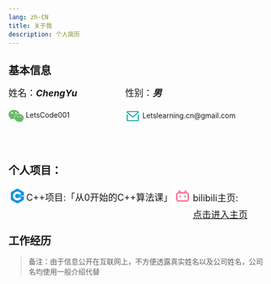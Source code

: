 ```yaml
---
lang: zh-CN
title: 关于我
description: 个人简历
---
```


## 基本信息

<div style="height:120px;">

<div style="height:45px;">
    <div style="height:50px; font-size:18px;">
        <div style="width:230px; height:25px; float:left;">
        姓名：<strong><em>ChengYu</em></strong>
        </div>
        <div style="width:200px; float:left;">
        性别：<strong><em>男</em></strong>
        </div>
    </div>
</div>

<div>
	<img src="./assets/wechat.png" style="display:block; width:30px; float:left;" >
    <a style="text-decoration:none; display:block; width:200px; height:25px; float:left; float:left; padding-top:4px;">&nbsp;LetsCode001
    </a>
</div>

<div>
    <img src="./assets/email.png" style="display:block; width:30px; float:left;" >
        <a style="text-decoration:none; display:block; float:left; padding-top:5px;">&nbsp;Letslearning.cn@gmail.com
        </a>
</div>

</div>

## 个人项目：

<div style="height:60px; margin-top:20px;">
<div style="font-size:18px;"><img src="./assets/cplusplus.png" style="display:block; float:left" width=35><a style="display:block; float:left; margin-top:6px;">C++项目:</a><a style="display:block; float:left; margin-top:6px;">「从0开始的C++算法课」</a></div>
<div style="font-size:18px;"><img src="./assets/bilibili.png" style="display:block; float:left;" width=40><a style="display:block; float:left; margin-top:7px;">bilibili主页:</a><a href="https://space.bilibili.com/25488437" style="display:block; float:left; margin-top:7px;">点击进入主页</a></div>
</div>

## 工作经历

> 备注：由于信息公开在互联网上，不方便透露真实姓名以及公司姓名，公司名均使用一般介绍代替

